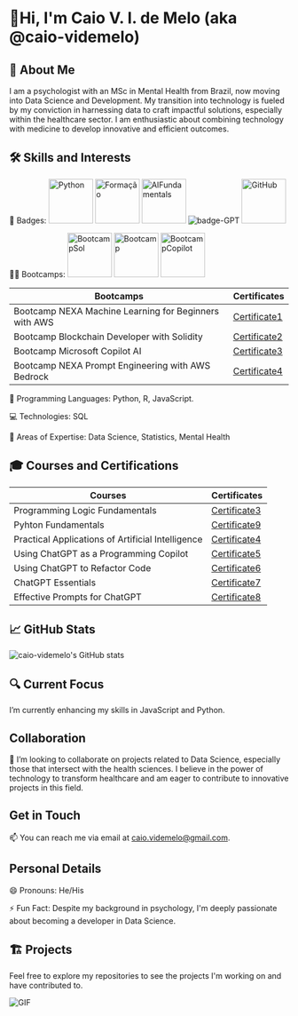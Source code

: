 # 👋Hi, I'm Caio V. I. de Melo (aka @caio-videmelo)

## 👨 About Me

I am a psychologist with an MSc in Mental Health from Brazil, now moving into Data Science and Development. My transition into technology is fueled by my conviction in harnessing data to craft impactful solutions, especially within the healthcare sector. I am enthusiastic about combining technology with medicine to develop innovative and efficient outcomes.

## 🛠️ Skills and Interests

🏅 Badges: <img src="https://github.com/user-attachments/assets/cc6fcf32-43ec-45f0-930d-b3aa7a0b99af" alt="Python" width="80"/> <img src="https://github.com/user-attachments/assets/00633ebd-6553-47e4-ad04-9f770296887f" alt="Formação" width="80"/> <img src="https://github.com/user-attachments/assets/dcebc840-080e-4f14-975d-fca19b6c0276" alt="AIFundamentals" width="80"/> ![badge-GPT](https://github.com/user-attachments/assets/bd4b4a71-6a20-48e5-9649-f715eae614f3) <img src="https://github.com/user-attachments/assets/15b45cca-dee4-4ce7-b5cf-e88bdbf39960" alt="GitHub" width="80"/> 


🏋️‍♂️ Bootcamps: <img src="https://github.com/user-attachments/assets/09dcc8ae-d818-44f1-b432-db4ef9169294" alt="BootcampSol" width="80"/>
<img src= "https://github.com/user-attachments/assets/9c2ee0db-d449-4abe-aae7-c46dd337ffe8" alt="Bootcamp" width="80"/> <img src="https://github.com/user-attachments/assets/e547acdb-085a-4eca-a48c-3e474dbf93e5" alt= "BootcampCopilot" width="80"/>


| Bootcamps                                               | Certificates                                                                                    |
|---------------------------------------------------------|-------------------------------------------------------------------------------------------------|
| Bootcamp NEXA Machine Learning for Beginners with AWS   | [Certificate1](https://hermes.dio.me/certificates/M3T61YXK.pdf)                                 |
| Bootcamp Blockchain Developer with Solidity             | [Certificate2](https://hermes.dio.me/certificates/cover/YF2EL86C.jpg)                           |
| Bootcamp Microsoft Copilot AI                           | [Certificate3](https://github.com/user-attachments/assets/f07daf02-e426-4518-a8e7-327cfb4c8453) |
| Bootcamp NEXA Prompt Engineering with AWS Bedrock       | [Certificate4](https://hermes.dio.me/certificates/cover/SANXEJ8P.jpg)                           |


📜 Programming Languages: Python, R, JavaScript.

💻 Technologies: SQL

📜 Areas of Expertise: Data Science, Statistics, Mental Health

## 🎓 Courses and Certifications

| Courses                                               | Certificates                                              |
|-------------------------------------------------------|-----------------------------------------------------------|
| Programming Logic Fundamentals                        | [Certificate3](https://hermes.dio.me/certificates/cover/IKZWS7UF.jpg) |
| Pyhton Fundamentals                                   | [Certificate9](https://hermes.dio.me/certificates/cover/WOVOZIPX.jpg) |
| Practical Applications of Artificial Intelligence     | [Certificate4](https://hermes.dio.me/certificates/cover/PSAOKYWW.jpg) |
| Using ChatGPT as a Programming Copilot                | [Certificate5](https://hermes.dio.me/certificates/cover/VTDQ3DSN.jpg) |
| Using ChatGPT to Refactor Code                        | [Certificate6](https://hermes.dio.me/certificates/cover/Q6UFDRJT.jpg) |
| ChatGPT Essentials                                    | [Certificate7](https://hermes.dio.me/certificates/cover/X7MNPJHM.jpg) |
| Effective Prompts for ChatGPT                         | [Certificate8](https://hermes.dio.me/certificates/cover/JR70LQWJ.jpg) |

## 📈 GitHub Stats

![caio-videmelo's GitHub stats](https://github-readme-stats.vercel.app/api?username=caio-videmelo&show_icons=true&theme=transparent)

## 🔍 Current Focus

I’m currently enhancing my skills in JavaScript and Python.

## Collaboration

💞️ I’m looking to collaborate on projects related to Data Science, especially those that intersect with the health sciences. I believe in the power of technology to transform healthcare and am eager to contribute to innovative projects in this field.

## Get in Touch

📫 You can reach me via email at caio.videmelo@gmail.com.

## Personal Details

😄 Pronouns: He/His

⚡ Fun Fact: Despite my background in psychology, I'm deeply passionate about becoming a developer in Data Science.

## 🏗️ Projects

Feel free to explore my repositories to see the projects I'm working on and have contributed to.

![GIF](https://github.com/user-attachments/assets/7f02b211-30ba-4b76-8255-3f2233303229)
